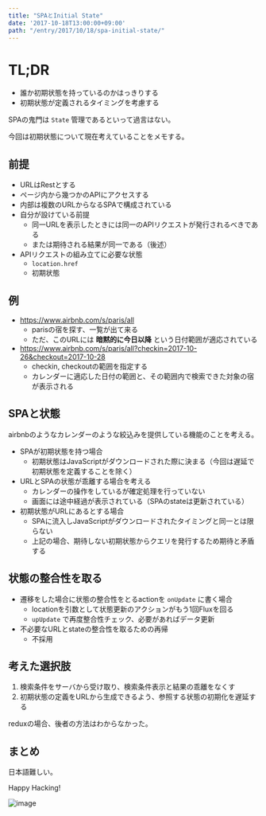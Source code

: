```yaml
---
title: "SPAとInitial State"
date: '2017-10-18T13:00:00+09:00'
path: "/entry/2017/10/18/spa-initial-state/"
---
```

# TL;DR

- 誰か初期状態を持っているのかはっきりする
- 初期状態が定義されるタイミングを考慮する

SPAの鬼門は `State` 管理であるといって過言はない。

今回は初期状態について現在考えていることをメモする。

## 前提

- URLはRestとする
- ページ内から幾つかのAPIにアクセスする
- 内部は複数のURLからなるSPAで構成されている
- 自分が設けている前提
  - 同一URLを表示したときには同一のAPIリクエストが発行されるべきである
  - または期待される結果が同一である（後述）
- APIリクエストの組み立てに必要な状態
  - `location.href`
  - 初期状態

## 例

- <https://www.airbnb.com/s/paris/all>
  - parisの宿を探す、一覧が出て来る
  - ただ、このURLには **暗黙的に今日以降** という日付範囲が適応されている
- <https://www.airbnb.com/s/paris/all?checkin=2017-10-26&checkout=2017-10-28>
  - checkin, checkoutの範囲を指定する
  - カレンダーに適応した日付の範囲と、その範囲内で検索できた対象の宿が表示される

## SPAと状態

airbnbのようなカレンダーのような絞込みを提供している機能のことを考える。

- SPAが初期状態を持つ場合
  - 初期状態はJavaScriptがダウンロードされた際に決まる（今回は遅延で初期状態を定義することを除く）
- URLとSPAの状態が乖離する場合を考える
  - カレンダーの操作をしているが確定処理を行っていない
  - 画面には途中経過が表示されている（SPAのstateは更新されている）
- 初期状態がURLにあるとする場合
  - SPAに流入しJavaScriptがダウンロードされたタイミングと同一とは限らない
  - 上記の場合、期待しない初期状態からクエリを発行するため期待と矛盾する

## 状態の整合性を取る

- 遷移をした場合に状態の整合性をとるactionを `onUpdate` に書く場合
  - locationを引数として状態更新のアクションがもう1回Fluxを回る
  - `upUpdate` で再度整合性チェック、必要があればデータ更新
- 不必要なURLとstateの整合性を取るための再帰
  - 不採用

## 考えた選択肢

1. 検索条件をサーバから受け取り、検索条件表示と結果の乖離をなくす
1. 初期状態の定義をURLから生成できるよう、参照する状態の初期化を遅延する

reduxの場合、後者の方法はわからなかった。

## まとめ

日本語難しい。

Happy Hacking!

![image](https://media.giphy.com/media/rSdzP7VZgI80w/giphy.gif)
